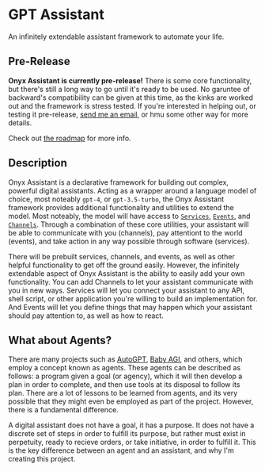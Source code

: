 # GPT Assistant

An infinitely extendable assistant framework to automate your life.

## Pre-Release

**Onyx Assistant is currently pre-release!** There is some core functionality, but there's still a long way to go until it's ready to be used. No garuntee of backward's compatibility can be given at this time, as the kinks are worked out and the framework is stress tested. If you're interested in helping out, or testing it pre-release, [send me an email](mailto:aidantilgner02@gmail.com), or hmu some other way for more details.

Check out [the roadmap](https://github.com/AidanTilgner/GPT-Assistant/blob/master/Roadmap.md) for more info.

## Description

Onyx Assistant is a declarative framework for building out complex, powerful digital assistants. Acting as a wrapper around a language model of choice, most noteably `gpt-4`, or `gpt-3.5-turbo`, the Onyx Assistant framework provides additional functionality and utilities to extend the model. Most noteably, the model will have access to [`Services`](https://github.com/AidanTilgner/GPT-Assistant/blob/master/documentation/Services.md), [`Events`](https://github.com/AidanTilgner/GPT-Assistant/blob/master/documentation/Events.md), and [`Channels`](https://github.com/AidanTilgner/GPT-Assistant/blob/master/documentation/Channels.md). Through a combination of these core utilities, your assistant will be able to communicate with you (channels), pay attentiont to the world (events), and take action in any way possible through software (services).

There will be prebuilt services, channels, and events, as well as other helpful functionality to get off the ground easily. However, the infinitely extendable aspect of Onyx Assistant is the ability to easily add your own functionality. You can add Channels to let your assistant communicate with you in new ways. Services will let you connect your assistant to any API, shell script, or other application you're willing to build an implementation for. And Events will let you define things that may happen which your assistant should pay attention to, as well as how to react.

## What about Agents?

There are many projects such as [AutoGPT](https://github.com/Significant-Gravitas/Auto-GPT), [Baby AGI](https://github.com/yoheinakajima/babyagi), and others, which employ a concept known as agents. These agents can be described as follows: a program given a goal (or agency), which it will then develop a plan in order to complete, and then use tools at its disposal to follow its plan. There are a lot of lessons to be learned from agents, and its very possible that they might even be employed as part of the project. However, there is a fundamental difference.

A digital assistant does not have a goal, it has a purpose. It does not have a discrete set of steps in order to fulfill its purpose, but rather must exist in perpetuity, ready to recieve orders, or take initiative, in order to fulfill it. This is the key difference between an agent and an assistant, and why I'm creating this project.

